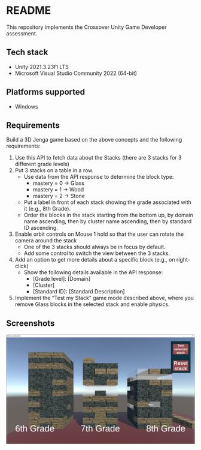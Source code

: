 # README

This repository implements the Crossover Unity Game Developer assessment.

## Tech stack

-   Unity 2021.3.23f1 LTS
-   Microsoft Visual Studio Community 2022 (64-bit)

## Platforms supported

-   Windows

## Requirements

Build a 3D Jenga game based on the above concepts and the following requirements:

1. Use this API to fetch data about the Stacks (there are 3 stacks for 3 different grade levels)
2. Put 3 stacks on a table in a row.
    - Use data from the API response to determine the block type:
        - mastery = 0 → Glass
        - mastery = 1 → Wood
        - mastery = 2 → Stone
    - Put a label in front of each stack showing the grade associated with it (e.g., 8th Grade).
    - Order the blocks in the stack starting from the bottom up, by domain name ascending, then by cluster name ascending, then by standard ID ascending.
3. Enable orbit controls on Mouse 1 hold so that the user can rotate the camera around the stack
    - One of the 3 stacks should always be in focus by default.
    - Add some control to switch the view between the 3 stacks.
4. Add an option to get more details about a specific block (e.g., on right-click)
    - Show the following details available in the API response:
        - \[Grade level\]: \[Domain\]
        - \[Cluster\]
        - \[Standard ID\]: \[Standard Description\]
5. Implement the “Test my Stack” game mode described above, where you remove Glass blocks in the selected stack and enable physics.

## Screenshots

![Screenshot001](Screenshots/screenshot001.png)
